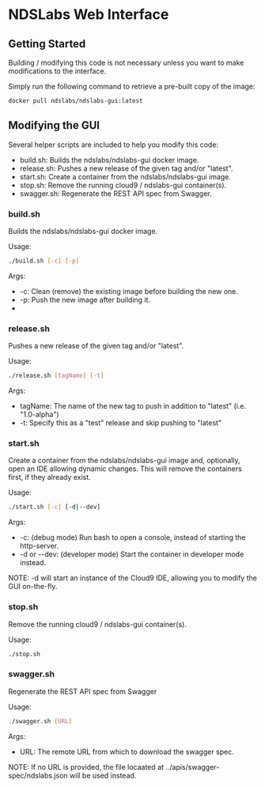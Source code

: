 # NDSLabs Web Interface

## Getting Started
Building / modifying this code is not necessary unless you want to make modifications to the interface.

Simply run the following command to retrieve a pre-built copy of the image:
```bash
docker pull ndslabs/ndslabs-gui:latest
```

## Modifying the GUI
Several helper scripts are included to help you modify this code:
* build.sh:     Builds the ndslabs/ndslabs-gui docker image.
* release.sh:   Pushes a new release of the given tag and/or "latest".
* start.sh:     Create a container from the ndslabs/ndslabs-gui image.
* stop.sh:      Remove the running cloud9 / ndslabs-gui container(s).
* swagger.sh:   Regenerate the REST API spec from Swagger.

### build.sh
Builds the ndslabs/ndslabs-gui docker image.

Usage:
```bash
./build.sh [-c] [-p]
```

Args:
* -c: Clean (remove) the existing image before building the new one.
* -p: Push the new image after building it.
* 
### release.sh
Pushes a new release of the given tag and/or "latest".

Usage:
```bash
./release.sh [tagName] [-t]
```

Args:
* tagName: The name of the new tag to push in addition to "latest" (i.e. "1.0-alpha")
* -t:      Specify this as a "test" release and skip pushing to "latest"

### start.sh
Create a container from the ndslabs/ndslabs-gui image and, optionally, open an IDE allowing dynamic changes.
This will remove the containers first, if they already exist.

Usage:
```bash
./start.sh [-c] [-d|--dev]
```

Args:
* -c:          (debug mode)       Run bash to open a console, instead of starting the http-server.
* -d or --dev: (developer mode)   Start the container in developer mode instead.

NOTE: -d will start an instance of the Cloud9 IDE, allowing you to modify the GUI on-the-fly.

### stop.sh
Remove the running cloud9 / ndslabs-gui container(s).

Usage:
```bash
./stop.sh
```

### swagger.sh
Regenerate the REST API spec from Swagger

Usage:
```bash
./swagger.sh [URL]
```

Args:
* URL: The remote URL from which to download the swagger spec.

NOTE: If no URL is provided, the file locaated at ../apis/swagger-spec/ndslabs.json will be used instead.
